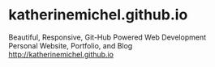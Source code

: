 katherinemichel.github.io
=========================
Beautiful, Responsive, Git-Hub Powered Web Development <br>
Personal Website, Portfolio, and Blog <br>
http://katherinemichel.github.io <br>

